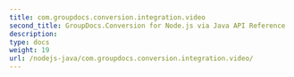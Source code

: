 ```yaml
---
title: com.groupdocs.conversion.integration.video
second_title: GroupDocs.Conversion for Node.js via Java API Reference
description: 
type: docs
weight: 19
url: /nodejs-java/com.groupdocs.conversion.integration.video/
---
```

